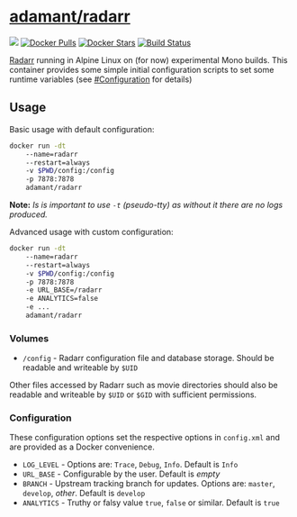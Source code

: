 [hub]: https://hub.docker.com/r/adamant/radarr

# [adamant/radarr][hub]

[![](https://images.microbadger.com/badges/image/adamant/radarr.svg)](https://microbadger.com/images/adamant/radarr) [![Docker Pulls](https://img.shields.io/docker/pulls/adamant/radarr.svg)][hub] [![Docker Stars](https://img.shields.io/docker/stars/adamant/radarr.svg)][hub] [![Build Status](https://drone.adam-ant.co.uk/api/badges/Adam-Ant/docker-radarr/status.svg)](https://drone.adam-ant.co.uk/Adam-Ant/docker-radarr)

[Radarr](https://github.com/Radarr/Radarr) running in Alpine Linux on (for now) experimental Mono builds. This container provides some simple initial configuration scripts to set some runtime variables (see [#Configuration](#configuration) for details)

## Usage

Basic usage with default configuration:
```bash
docker run -dt
    --name=radarr
    --restart=always
    -v $PWD/config:/config
    -p 7878:7878
    adamant/radarr
```

**Note:** _Is is important to use `-t` (pseudo-tty) as without it there are no logs produced._

Advanced usage with custom configuration:
```bash
docker run -dt
    --name=radarr
    --restart=always
    -v $PWD/config:/config
    -p 7878:7878
    -e URL_BASE=/radarr
    -e ANALYTICS=false
    -e ...
    adamant/radarr
```

### Volumes

* `/config` - Radarr configuration file and database storage. Should be readable and writeable by `$UID` 

Other files accessed by Radarr such as movie directories should also be readable and writeable by `$UID` or `$GID` with sufficient permissions.

### Configuration

These configuration options set the respective options in `config.xml` and are provided as a Docker convenience.

* `LOG_LEVEL` - Options are:  `Trace`, `Debug`, `Info`. Default is `Info`
* `URL_BASE`  - Configurable by the user. Default is _empty_
* `BRANCH`    - Upstream tracking branch for updates. Options are: `master`, `develop`, _other_. Default is `develop`
* `ANALYTICS` - Truthy or falsy value `true`, `false` or similar. Default is `true`

